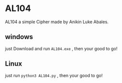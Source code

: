 # AL104
AL104 a simple Cipher made by Anikin Luke Abales. 

## windows
 just Download and run `AL104.exe` , then your good to go!
## Linux
 just run `python3 AL104.py` , then your good to go!
